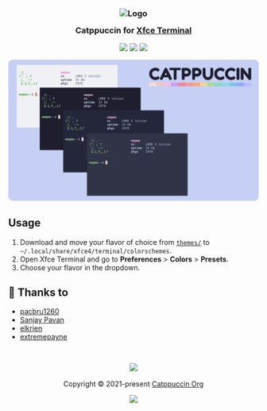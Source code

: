 <h3 align="center">
	<img src="https://raw.githubusercontent.com/catppuccin/catppuccin/main/assets/logos/exports/1544x1544_circle.png" width="100" alt="Logo"/><br/>
	<img src="https://raw.githubusercontent.com/catppuccin/catppuccin/main/assets/misc/transparent.png" height="30" width="0px"/>
	Catppuccin for <a href="https://docs.xfce.org/apps/xfce4-terminal/start">Xfce Terminal</a>
	<img src="https://raw.githubusercontent.com/catppuccin/catppuccin/main/assets/misc/transparent.png" height="30" width="0px"/>
</h3>

<p align="center">
	<a href="https://github.com/catppuccin/xfce4-terminal/stargazers"><img src="https://img.shields.io/github/stars/catppuccin/xfce4-terminal?colorA=363a4f&colorB=b7bdf8&style=for-the-badge"></a>
	<a href="https://github.com/catppuccin/xfce4-terminal/issues"><img src="https://img.shields.io/github/issues/catppuccin/xfce4-terminal?colorA=363a4f&colorB=f5a97f&style=for-the-badge"></a>
	<a href="https://github.com/catppuccin/xfce4-terminal/contributors"><img src="https://img.shields.io/github/contributors/catppuccin/xfce4-terminal?colorA=363a4f&colorB=a6da95&style=for-the-badge"></a>
</p>

<p align="center">
	<img src="assets/preview.png"/>
</p>

## Usage

1. Download and move your flavor of choice from [`themes/`](./themes/) to `~/.local/share/xfce4/terminal/colorschemes`.
2. Open Xfce Terminal and go to **Preferences** > **Colors** > **Presets**.
3. Choose your flavor in the dropdown.

## 💝 Thanks to

- [pacbru1260](https://github.com/pacbru1260)
- [Sanjay Pavan](https://github.com/WitherCubes)
- [elkrien](https://github.com/elkrien)
- [extremepayne](https://github.com/extremepayne)

&nbsp;

<p align="center">
	<img src="https://raw.githubusercontent.com/catppuccin/catppuccin/main/assets/footers/gray0_ctp_on_line.svg?sanitize=true" />
</p>

<p align="center">
	Copyright &copy; 2021-present <a href="https://github.com/catppuccin" target="_blank">Catppuccin Org</a>
</p>

<p align="center">
	<a href="https://github.com/catppuccin/catppuccin/blob/main/LICENSE"><img src="https://img.shields.io/static/v1.svg?style=for-the-badge&label=License&message=MIT&logoColor=d9e0ee&colorA=363a4f&colorB=b7bdf8"/></a>
</p>

